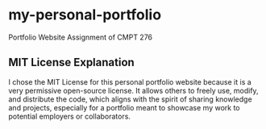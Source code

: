 # my-personal-portfolio
Portfolio Website Assignment of CMPT 276

## MIT License Explanation

I chose the MIT License for this personal portfolio website because it is a very permissive open-source license. It allows others to freely use, modify, and distribute the code, which aligns with the spirit of sharing knowledge and projects, especially for a portfolio meant to showcase my work to potential employers or collaborators.
